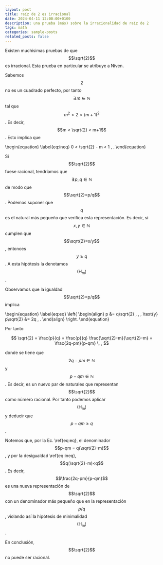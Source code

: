 ```yaml
---
layout: post
title: raíz de 2 es irracional
date: 2024-04-11 12:00:00+0100
description: una prueba (más) sobre la irracionalidad de raíz de 2
tags: math
categories: sample-posts
related_posts: false
---
```


Existen muchísimas pruebas de que $$\sqrt{2}$$ es irracional. Esta prueba en particular se atribuye a Niven.

Sabemos $$2$$ no es un cuadrado perfecto, por tanto $$\exists\, m\in\mathbb{N}$$ tal que $$m^2 < 2 < (m+1)^2$$. Es decir, $$m < \sqrt{2} < m+1$$. Esto implica que

\begin{equation}
\label{eq:ineq}
0 < \sqrt{2} - m < 1 \, .
\end{equation}

Si $$\sqrt{2}$$ fuese racional, tendríamos que $$\exists\, p,q\in\mathbb{N}$$ de modo que $$\sqrt{2}=p/q$$. Podemos suponer que $$q$$ es el natural más pequeño que verifica esta representación. Es decir, si $$x,y\in\mathbb{N}$$ cumplen que $$\sqrt{2}=x/y$$, entonces $$y\geq q$$. A esta hipótesis la denotamos $$(\text{H}_\text{m})$$.

Observamos que la igualdad $$\sqrt{2}=p/q$$ implica

\begin{equation}
\label{eq:eq}
\left\{
\begin{align}
p &= q\sqrt{2} \, , \, \text{y}
p\sqrt{2} &= 2q \, .
\end{align}
\right.
\end{equation}

Por tanto

$$
\sqrt{2} = \frac{p}{q} = \frac{p}{q} \frac{\sqrt{2}-m}{\sqrt{2}-m} = \frac{2q-pm}{p-qm} \, ,
$$

donde se tiene que $$2q-pm \in\mathbb{N}$$ y $$p-qm \in\mathbb{N}$$. Es decir, es un nuevo par de naturales que representan $$\sqrt{2}$$ como número racional. Por tanto podemos aplicar $$(\text{H}_\text{m})$$ y deducir que $$p-qm\geq q$$.

Notemos que, por la Ec. \ref{eq:eq}, el denominador $$p-qm = q(\sqrt{2}-m)$$, y por la desigualdad \ref{eq:ineq}, $$q(\sqrt{2}-m)<q$$. Es decir, $$\frac{2q-pm}{p-qm}$$ es una nueva representación de $$\sqrt{2}$$ con un denominador más pequeño que en la representación $$p/q$$, violando así la hipótesis de minimalidad $$(\text{H}_\text{m})$$.

En conclusión, $$\sqrt{2}$$ no puede ser racional.
